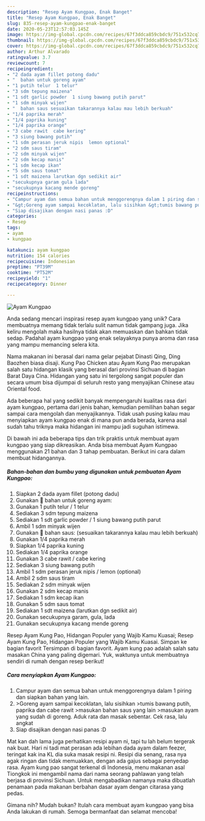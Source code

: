 ```yaml
---
description: "Resep Ayam Kungpao, Enak Banget"
title: "Resep Ayam Kungpao, Enak Banget"
slug: 835-resep-ayam-kungpao-enak-banget
date: 2020-05-23T12:57:03.145Z
image: https://img-global.cpcdn.com/recipes/67f3ddca859cbdc9/751x532cq70/ayam-kungpao-foto-resep-utama.jpg
thumbnail: https://img-global.cpcdn.com/recipes/67f3ddca859cbdc9/751x532cq70/ayam-kungpao-foto-resep-utama.jpg
cover: https://img-global.cpcdn.com/recipes/67f3ddca859cbdc9/751x532cq70/ayam-kungpao-foto-resep-utama.jpg
author: Arthur Alvarado
ratingvalue: 3.7
reviewcount: 7
recipeingredient:
- "2 dada ayam fillet potong dadu"
- "  bahan untuk goreng ayam"
- "1 putih telur  1 telur"
- "3 sdm tepung maizena"
- "1 sdt garlic powder  1 siung bawang putih parut"
- "1 sdm minyak wijen"
- "  bahan saus sesuaikan takarannya kalau mau lebih berkuah"
- "1/4 paprika merah"
- "1/4 paprika kuning"
- "1/4 paprika orange"
- "3 cabe rawit  cabe kering"
- "3 siung bawang putih"
- "1 sdm perasan jeruk nipis  lemon optional"
- "2 sdm saus tiram"
- "2 sdm minyak wijen"
- "2 sdm kecap manis"
- "1 sdm kecap ikan"
- "5 sdm saus tomat"
- "1 sdt maizena larutkan dgn sedikit air"
- "secukupnya garam gula lada"
- "secukupnya kacang mende goreng"
recipeinstructions:
- "Campur ayam dan semua bahan untuk menggorengnya dalam 1 piring dan siapkan bahan yang lain."
- "&gt;Goreng ayam sampai kecoklatan, lalu sisihkan &gt;tumis bawang putih, paprika dan cabe rawit &gt;masukan bahan saus yang lain &gt;masukan ayam yang sudah di goreng. Aduk rata dan masak sebentar. Cek rasa, lalu angkat"
- "Siap disajikan dengan nasi panas :D"
categories:
- Resep
tags:
- ayam
- kungpao

katakunci: ayam kungpao 
nutrition: 154 calories
recipecuisine: Indonesian
preptime: "PT39M"
cooktime: "PT52M"
recipeyield: "1"
recipecategory: Dinner

---
```



![Ayam Kungpao](https://img-global.cpcdn.com/recipes/67f3ddca859cbdc9/751x532cq70/ayam-kungpao-foto-resep-utama.jpg)

Anda sedang mencari inspirasi resep ayam kungpao yang unik? Cara membuatnya memang tidak terlalu sulit namun tidak gampang juga. Jika keliru mengolah maka hasilnya tidak akan memuaskan dan bahkan tidak sedap. Padahal ayam kungpao yang enak selayaknya punya aroma dan rasa yang mampu memancing selera kita.

Nama makanan ini berasal dari nama gelar pejabat Dinasti Qing, Ding Baozhen biasa disaji. Kung Pao Chicken atau Ayam Kung Pao merupakan salah satu hidangan klasik yang berasal dari provinsi Sichuan di bagian Barat Daya Cina. Hidangan yang satu ini tergolong sangat populer dan secara umum bisa dijumpai di seluruh resto yang menyajikan Chinese atau Oriental food.

Ada beberapa hal yang sedikit banyak mempengaruhi kualitas rasa dari ayam kungpao, pertama dari jenis bahan, kemudian pemilihan bahan segar sampai cara mengolah dan menyajikannya. Tidak usah pusing kalau mau menyiapkan ayam kungpao enak di mana pun anda berada, karena asal sudah tahu triknya maka hidangan ini mampu jadi suguhan istimewa.


Di bawah ini ada beberapa tips dan trik praktis untuk membuat ayam kungpao yang siap dikreasikan. Anda bisa membuat Ayam Kungpao menggunakan 21 bahan dan 3 tahap pembuatan. Berikut ini cara dalam membuat hidangannya.

<!--inarticleads1-->

##### Bahan-bahan dan bumbu yang digunakan untuk pembuatan Ayam Kungpao:

1. Siapkan 2 dada ayam fillet (potong dadu)
1. Gunakan  🌸 bahan untuk goreng ayam:
1. Gunakan 1 putih telur / 1 telur
1. Sediakan 3 sdm tepung maizena
1. Sediakan 1 sdt garlic powder / 1 siung bawang putih parut
1. Ambil 1 sdm minyak wijen
1. Gunakan  🌸 bahan saus: (sesuaikan takarannya kalau mau lebih berkuah)
1. Gunakan 1/4 paprika merah
1. Siapkan 1/4 paprika kuning
1. Sediakan 1/4 paprika orange
1. Gunakan 3 cabe rawit / cabe kering
1. Sediakan 3 siung bawang putih
1. Ambil 1 sdm perasan jeruk nipis / lemon (optional)
1. Ambil 2 sdm saus tiram
1. Sediakan 2 sdm minyak wijen
1. Gunakan 2 sdm kecap manis
1. Sediakan 1 sdm kecap ikan
1. Gunakan 5 sdm saus tomat
1. Sediakan 1 sdt maizena (larutkan dgn sedikit air)
1. Gunakan secukupnya garam, gula, lada
1. Gunakan secukupnya kacang mende goreng


Resep Ayam Kung Pao, Hidangan Populer yang Wajib Kamu Kuasai; Resep Ayam Kung Pao, Hidangan Populer yang Wajib Kamu Kuasai. Simpan ke bagian favorit Tersimpan di bagian favorit. Ayam kung pao adalah salah satu masakan China yang paling digemari. Yuk, waktunya untuk membuatnya sendiri di rumah dengan resep berikut! 

<!--inarticleads2-->

##### Cara menyiapkan Ayam Kungpao:

1. Campur ayam dan semua bahan untuk menggorengnya dalam 1 piring dan siapkan bahan yang lain.
1. &gt;Goreng ayam sampai kecoklatan, lalu sisihkan &gt;tumis bawang putih, paprika dan cabe rawit &gt;masukan bahan saus yang lain &gt;masukan ayam yang sudah di goreng. Aduk rata dan masak sebentar. Cek rasa, lalu angkat
1. Siap disajikan dengan nasi panas :D


Mat kan dah lama juga perhatikan resipi ayam ni, tapi tu lah belum tergerak nak buat. Hari ni tadi mat perasan ada lebihan dada ayam dalam feezer, teringat kak ina KL dia suka masak resipi ni. Resipi dia senang, rasa nya agak ringan dan tidak memuakkan, dengan ada gajus sebagai penyedap rasa. Ayam kung pao sangat terkenal di Indonesia, menu makanan asal Tiongkok ini mengambil nama dari nama seorang pahlawan yang telah berjasa di provinsi Sichuan. Untuk mengabadikan namanya maka dibuatlah penamaan pada makanan berbahan dasar ayam dengan citarasa yang pedas. 

Gimana nih? Mudah bukan? Itulah cara membuat ayam kungpao yang bisa Anda lakukan di rumah. Semoga bermanfaat dan selamat mencoba!

